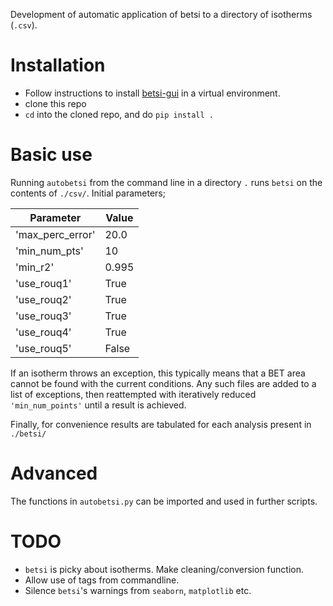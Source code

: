 Development of automatic application of betsi to a directory of isotherms (`.csv`). 

# Installation

- Follow instructions to install [betsi-gui](https://github.com/nakulrampal/betsi-gui) in a virtual environment.
- clone this repo
- `cd` into the cloned repo, and do `pip install .`

# Basic use

Running `autobetsi` from the command line in a directory `.` runs `betsi` on the contents of `./csv/`. Initial parameters;

| Parameter		| Value		|
| -------------------- 	| ------------- |
| 'max_perc_error' 	| 20.0		|
| 'min_num_pts'		| 10		|
| 'min_r2'		| 0.995		|
| 'use_rouq1'		| True		|
| 'use_rouq2'		| True		|
| 'use_rouq3'		| True		|
| 'use_rouq4'		| True		|
| 'use_rouq5'		| False		|

If an isotherm throws an exception, this typically means that a BET area cannot be found with the current conditions. Any such files are added to a list of exceptions, then reattempted with iteratively reduced `'min_num_points'` until a result is achieved.

Finally, for convenience results are tabulated for each analysis present in `./betsi/` 

# Advanced

The functions in `autobetsi.py` can be imported and used in further scripts.

# TODO

- `betsi` is picky about isotherms. Make cleaning/conversion function.
- Allow use of tags from commandline.
- Silence `betsi`'s warnings from `seaborn`, `matplotlib` etc.

